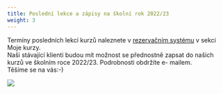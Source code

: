 ```yaml
---
title: Poslední lekce a zápisy na školní rok 2022/23
weight: 3
---
```

Termíny posledních lekcí kurzů naleznete v [rezervačním systému](https://vigvam.webooker.eu/) v sekci Moje kurzy.\
Naši stávající klienti budou mít možnost se přednostně zapsat do našich kurzů ve školním roce 2022/23. Podrobnosti obdržíte e- mailem.\
Těšíme se na vás:-)

![](/images/uploads/zapisy_22_23-72-24-in-.png)